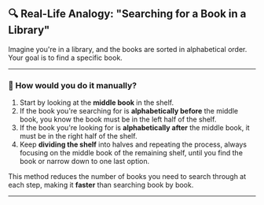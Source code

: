 ## 🔍 Real-Life Analogy: "Searching for a Book in a Library"

Imagine you're in a library, and the books are sorted in alphabetical order. Your goal is to find a specific book.

---

### 🔁 How would you do it manually?

1. Start by looking at the **middle book** in the shelf.
2. If the book you're searching for is **alphabetically before** the middle book, you know the book must be in the left half of the shelf.
3. If the book you're looking for is **alphabetically after** the middle book, it must be in the right half of the shelf.
4. Keep **dividing the shelf** into halves and repeating the process, always focusing on the middle book of the remaining shelf, until you find the book or narrow down to one last option.

This method reduces the number of books you need to search through at each step, making it **faster** than searching book by book.

---